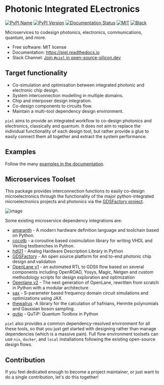# **P**hotonic **I**ntegrated **EL**ectronics
[![PyPI
Name](https://img.shields.io/badge/pypi-piel-blue?style=for-the-badge)](https://pypi.python.org/pypi/piel)
[![PyPI
Version](https://img.shields.io/pypi/v/piel.svg?style=for-the-badge)](https://pypi.python.org/pypi/piel)
[![Documentation
Status](https://readthedocs.org/projects/piel/badge/?style=for-the-badge)](https://piel.readthedocs.io/en/latest/?version=latest)
[![MIT](https://img.shields.io/github/license/gdsfactory/gdsfactory?style=for-the-badge)](https://choosealicense.com/licenses/mit/)
[![Black](https://img.shields.io/badge/code%20style-black-000000.svg?style=for-the-badge)](https://github.com/psf/black)

Microservices to codesign photonics, electronics, communications,
quantum, and more.

- Free software: MIT license
- Documentation: <https://piel.readthedocs.io>
- Slack Channel: [Join `#piel` in open-source-silicon.dev](https://join.slack.com/t/open-source-silicon/shared_invite/zt-22rt521qo-C7HUHAXDJ~am33y9ZNOPlg)

## Target functionality

- Co-simulation and optimisation between integrated photonic and
    electronic chip design.
- System interconnection modelling in multiple domains.
- Chip and interposer design integration.
- Co-design components to circuits flow.
- Maintain a multi-tool dependency design environment.

`piel` aims to provide an integrated workflow to co-design photonics and
electronics, classically and quantum. It does not aim to replace the
individual functionality of each design tool, but rather provide a glue
to easily connect them all together and extract the system performance.

## Examples

Follow the many [examples in the
documentation](https://piel.readthedocs.io/en/latest/examples.html).

## Microservices Toolset

This package provides interconnection functions to easily co-design
microelectronics through the functionality of the major python-integrated microelectronics projects and
photonics via the [GDSFactory project](https://github.com/gdsfactory/gdsfactory).

![image](docs/_static/img/piel_microservice_structure.png)

Some existing microservice dependency integrations are:

- [amaranth](https://github.com/amaranth-lang/amaranth) - A modern hardware definition language and toolchain based on Python.
- [cocotb](https://github.com/cocotb/cocotb) - a coroutine based
    cosimulation library for writing VHDL and Verilog testbenches in
    Python.
- [hdl21](https://github.com/dan-fritchman/Hdl21) - Analog Hardware
    Description Library in Python
- [GDSFactory](https://github.com/gdsfactory/gdsfactory) - An open
    source platform for end to-end photonic chip design and validation
- [OpenLane v1](https://github.com/The-OpenROAD-Project/OpenLane) - an
    automated RTL to GDSII flow based on several components including
    OpenROAD, Yosys, Magic, Netgen and custom methodology scripts for
    design exploration and optimization
- [Openlane v2](https://github.com/efabless/openlane2) - The next generation of OpenLane, rewritten from scratch in Python with a modular architecture
- [sax](https://github.com/flaport/sax) - S-parameter based frequency
    domain circuit simulations and optimizations using JAX.
- [thewalrus](https://github.com/XanaduAI/thewalrus) -A library for
    the calculation of hafnians, Hermite polynomials and Gaussian boson
    sampling.
- [qutip](https://github.com/qutip/qutip) - QuTiP: Quantum Toolbox in
    Python

`piel` also provides a common dependency-resolved environment for all these tools, so that you just get started with designing rather than manage dependencies (which is a massive pain). Full flow environment toolsets can use `nix`, `docker`, and `local` installations following the existing open-source design flows.

## Contribution

If you feel dedicated enough to become a project maintainer, or just
want to do a single contribution, let\'s do this together!
